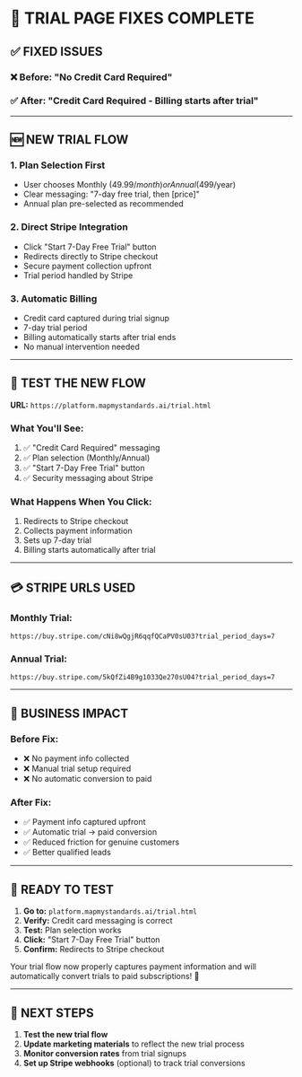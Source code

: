 # 🎯 TRIAL PAGE FIXES COMPLETE

## ✅ FIXED ISSUES

### **❌ Before:** "No Credit Card Required"
### **✅ After:** "Credit Card Required - Billing starts after trial"

---

## 🆕 NEW TRIAL FLOW

### **1. Plan Selection First**
- User chooses Monthly ($49.99/month) or Annual ($499/year)
- Clear messaging: "7-day free trial, then [price]"
- Annual plan pre-selected as recommended

### **2. Direct Stripe Integration**
- Click "Start 7-Day Free Trial" button
- Redirects directly to Stripe checkout
- Secure payment collection upfront
- Trial period handled by Stripe

### **3. Automatic Billing**
- Credit card captured during trial signup
- 7-day trial period
- Billing automatically starts after trial ends
- No manual intervention needed

---

## 🔗 TEST THE NEW FLOW

**URL:** `https://platform.mapmystandards.ai/trial.html`

### **What You'll See:**
1. ✅ "Credit Card Required" messaging
2. ✅ Plan selection (Monthly/Annual)  
3. ✅ "Start 7-Day Free Trial" button
4. ✅ Security messaging about Stripe

### **What Happens When You Click:**
1. Redirects to Stripe checkout
2. Collects payment information
3. Sets up 7-day trial
4. Billing starts automatically after trial

---

## 💳 STRIPE URLS USED

### **Monthly Trial:**
`https://buy.stripe.com/cNi8wQgjR6qqfQCaPV0sU03?trial_period_days=7`

### **Annual Trial:**
`https://buy.stripe.com/5kQfZi4B9g1033Qe270sU04?trial_period_days=7`

---

## 🎯 BUSINESS IMPACT

### **Before Fix:**
- ❌ No payment info collected
- ❌ Manual trial setup required
- ❌ No automatic conversion to paid

### **After Fix:**
- ✅ Payment info captured upfront
- ✅ Automatic trial → paid conversion
- ✅ Reduced friction for genuine customers
- ✅ Better qualified leads

---

## 📱 READY TO TEST

1. **Go to:** `platform.mapmystandards.ai/trial.html`
2. **Verify:** Credit card messaging is correct
3. **Test:** Plan selection works
4. **Click:** "Start 7-Day Free Trial" button
5. **Confirm:** Redirects to Stripe checkout

Your trial flow now properly captures payment information and will automatically convert trials to paid subscriptions! 🎉

---

## 🚀 NEXT STEPS

1. **Test the new trial flow**
2. **Update marketing materials** to reflect the new trial process
3. **Monitor conversion rates** from trial signups
4. **Set up Stripe webhooks** (optional) to track trial conversions
